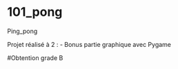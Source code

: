 # 101_pong
Ping_pong

Projet réalisé à 2 : 
    - Bonus partie graphique avec Pygame
   
#Obtention grade B
